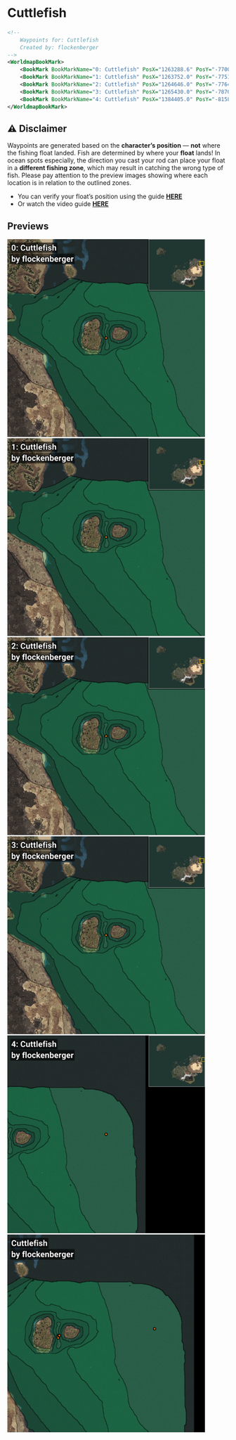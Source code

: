 # Cuttlefish
```xml
<!--
    Waypoints for: Cuttlefish
    Created by: flockenberger
-->
<WorldmapBookMark>
    <BookMark BookMarkName="0: Cuttlefish" PosX="1263288.6" PosY="-7700.3647" PosZ="547364.06" />
    <BookMark BookMarkName="1: Cuttlefish" PosX="1263752.0" PosY="-7751.0" PosZ="545551.0" />
    <BookMark BookMarkName="2: Cuttlefish" PosX="1264646.0" PosY="-7764.3286" PosZ="548950.5" />
    <BookMark BookMarkName="3: Cuttlefish" PosX="1265430.0" PosY="-7870.0" PosZ="548467.0" />
    <BookMark BookMarkName="4: Cuttlefish" PosX="1384405.0" PosY="-8158.0" PosZ="557105.0" />
</WorldmapBookMark>
```

## ⚠️ Disclaimer
Waypoints are generated based on the __**character’s position**__ — __not__ where the fishing float landed.
Fish are determined by where your **float** lands!
In ocean spots especially, the direction you cast your rod can place your float in a **different fishing zone**, which may result in catching the wrong type of fish.
Please pay attention to the preview images showing where each location is in relation to the outlined zones.

- You can verify your float’s position using the guide [**HERE**](https://flockenberger.github.io/bdo-fish-position/)
- Or watch the video guide [**HERE**](https://youtu.be/t-VXcRoNojk)

## Previews
<img src="./Cuttlefish_0_Preview.webp" width="450"/> <img src="./Cuttlefish_1_Preview.webp" width="450"/> <img src="./Cuttlefish_2_Preview.webp" width="450"/> <img src="./Cuttlefish_3_Preview.webp" width="450"/> <img src="./Cuttlefish_4_Preview.webp" width="450"/> <img src="./Cuttlefish_Preview.webp" width="450"/> 